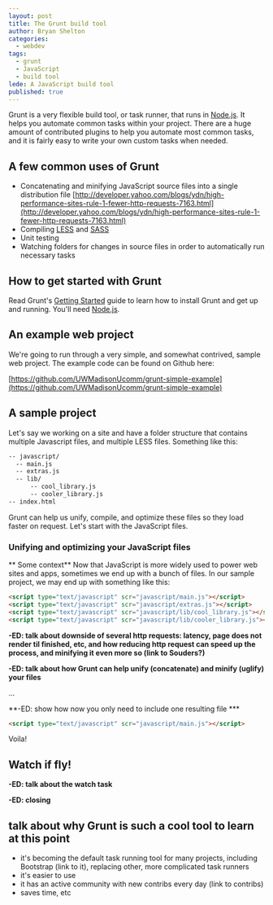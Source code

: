 ```yaml
---
layout: post
title: The Grunt build tool
author: Bryan Shelton
categories:
  - webdev
tags:
  - grunt
  - JavaScript
  - build tool
lede: A JavaScript build tool
published: true
---
```


Grunt is a very flexible build tool, or task runner, that runs in [Node.js](http://nodejs.org/). It helps you automate common tasks within your project. There are a huge amount of contributed plugins to help you automate most common tasks, and it is fairly easy to write your own custom tasks when needed.

## A few common uses of Grunt

- Concatenating and minifying JavaScript source files into a single distribution file [http://developer.yahoo.com/blogs/ydn/high-performance-sites-rule-1-fewer-http-requests-7163.html](http://developer.yahoo.com/blogs/ydn/high-performance-sites-rule-1-fewer-http-requests-7163.html)
- Compiling [LESS](http://lesscss.org/) and [SASS](http://sass-lang.com/)
- Unit testing
- Watching folders for changes in source files in order to automatically run necessary tasks

## How to get started with Grunt
Read Grunt's [Getting Started](http://gruntjs.com/getting-started) guide to learn how to install Grunt and get up and running. You'll need [Node.js](http://nodejs.org/).

## An example web project

We're going to run through a very simple, and somewhat contrived, sample web project. The example code can be found on Github here:

[https://github.com/UWMadisonUcomm/grunt-simple-example](https://github.com/UWMadisonUcomm/grunt-simple-example)

## A sample project

Let's say we working on a site and have a folder structure that contains multiple Javascript files, and multiple LESS files. Something like this:

```xml
-- javascript/
  -- main.js
  -- extras.js
  -- lib/
      -- cool_library.js
      -- cooler_library.js
-- index.html
```

Grunt can help us unify, compile, and optimize these files so they load faster on request. Let's start with the JavaScript files.

### Unifying and optimizing your JavaScript files
** Some context**
Now that JavaScript is more widely used to power web sites and apps, sometimes we end up with a bunch of files. In our sample project, we may end up with something like this:

```html
<script type="text/javascript" scr="javascript/main.js"></script>
<script type="text/javascript" scr="javascript/extras.js"></script>
<script type="text/javascript" scr="javascript/lib/cool_library.js"></script>
<script type="text/javascript" scr="javascript/lib/cooler_library.js"></script>
```
**-ED: talk about downside of several http requests: latency, page does not render til finished, etc, and how reducing http request can speed up the process, and minifying it even more so (link to Souders?)**

**-ED: talk about how Grunt can help unify (concatenate) and minify (uglify) your files**

...

**-ED: show how now you only need to include one resulting file ***
```html
<script type="text/javascript" scr="javascript/main.js"></script>
```

Voila!

## Watch if fly!
**-ED: talk about the watch task**

**-ED: closing**
## talk about why Grunt is such a cool tool to learn at this point
- it's becoming the default task running tool for many projects, including Bootstrap (link to it), replacing other, more complicated task runners
- it's easier to use
- it has an active community with new contribs every day (link to contribs)
- saves time, etc